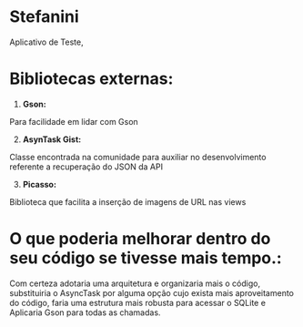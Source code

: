 # Stefanini
Aplicativo de Teste,

# Bibliotecas externas: 

1. **Gson:**

Para facilidade em lidar com Gson
 
2. **AsynTask Gist:**
 
Classe encontrada na comunidade para auxiliar no desenvolvimento referente a recuperação do JSON da API

3. **Picasso:**

Biblioteca que facilita a inserção de imagens de URL nas views

# O que poderia melhorar dentro do seu código se tivesse mais tempo.:

Com certeza adotaria uma arquitetura e organizaria mais o código, substituiria o AsyncTask por alguma opção cujo exista mais
aproveitamento do código, faria uma estrutura mais robusta para acessar o SQLite e Aplicaria Gson para todas as chamadas.
